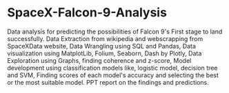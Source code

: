 # SpaceX-Falcon-9-Analysis
Data analysis for predicting the possibilities of Falcon 9's First stage to land successfully.
Data Extraction from wikipedia and webscrapping from SpaceXData website, Data Wrangling using SQL and Pandas, 
Data visualization using MatplotLib, Folium, Seaborn, Dash by Plotly,
Data Exploration using Graphs, finding coherence and z-score,
Model development using classification models like, logistic model, decision tree and SVM,
Finding scores of each model's accuracy and selecting the best or the most suitable model.
PPT report on the findings and predictions.
